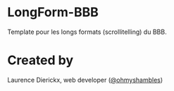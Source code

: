 # LongForm-BBB
  Template pour les longs formats (scrollitelling) du BBB.

# Created by
  Laurence Dierickx, web developer ([@ohmyshambles](https://twitter.com/ohmyshambles))
